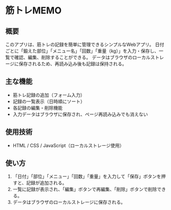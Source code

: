 # 筋トレMEMO

## 概要
このアプリは、筋トレの記録を簡単に管理できるシンプルなWebアプリ。
日付ごとに「鍛えた部位」「メニュー名」「回数」「重量（kg）」を入力・保存し、一覧で確認、編集、削除することができる。
データはブラウザのローカルストレージに保存されるため、再読み込み後も記録は保持される。

## 主な機能
- 筋トレ記録の追加（フォーム入力）
- 記録の一覧表示（日時順にソート）
- 各記録の編集・削除機能
- 入力データはブラウザに保存され、ページ再読み込みでも消えない

## 使用技術
- HTML / CSS / JavaScript（ローカルストレージ使用）

## 使い方
1. 「日付」「部位」「メニュー」「回数」「重量」を入力して「保存」ボタンを押すと、記録が追加される。
2. 一覧に記録が表示され、「編集」ボタンで再編集、「削除」ボタンで削除できる。
3. データはブラウザのローカルストレージに保存される。
